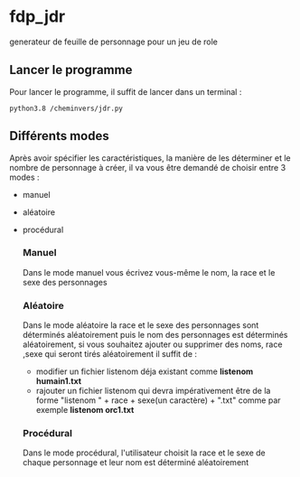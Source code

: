 # fdp_jdr
generateur de feuille de personnage pour un jeu de role

## Lancer le programme

Pour lancer le programme, il suffit de lancer dans un terminal :

```shell
python3.8 /cheminvers/jdr.py
```

## Différents modes

Après avoir spécifier les caractéristiques, la manière de les déterminer et le nombre de personnage à créer, il va vous être demandé de choisir entre 3 modes :

- manuel

- aléatoire

- procédural

  ### Manuel

  Dans le mode manuel vous écrivez vous-même le nom, la race et le sexe des personnages

  ### Aléatoire

  Dans le mode aléatoire la race et le sexe des personnages sont déterminés aléatoirement puis le nom  des personnages est déterminés aléatoirement, si vous souhaitez ajouter ou supprimer des noms, race ,sexe qui seront tirés aléatoirement il suffit  de :

  - modifier un fichier listenom déja existant comme **listenom humain1.txt**
  - rajouter un fichier listenom qui devra impérativement être de la forme "listenom " + race + sexe(un caractère) + ".txt" comme par exemple **listenom orc1.txt**
   
   ### Procédural
  
  Dans le mode procédural, l'utilisateur choisit la race et le sexe de chaque personnage et leur nom est déterminé aléatoirement



